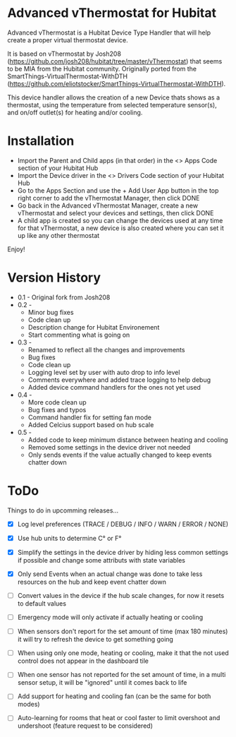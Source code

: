 # Advanced vThermostat for Hubitat

Advanced vThermostat is a Hubitat Device Type Handler that will help create a proper virtual thermostat device.

It is based on vThermostat by Josh208 (https://github.com/josh208/hubitat/tree/master/vThermostat) that seems to be MIA from the Hubitat community.
Originally ported from the SmartThings-VirtualThermostat-WithDTH (https://github.com/eliotstocker/SmartThings-VirtualThermostat-WithDTH). 


This device handler allows the creation of a new Device thats shows as a thermostat, using the temperature from selected temperature sensor(s), and on/off outlet(s) for heating and/or cooling.


# Installation

* Import the Parent and Child apps (in that order) in the <> Apps Code section of your Hubitat Hub
* Import the Device driver in the <> Drivers Code section of your Hubitat Hub
* Go to the Apps Section and use the + Add User App button in the top right corner to add the vThermostat Manager, then click DONE
* Go back in the Advanced vThermostat Manager, create a new vThermostat and select your devices and settings, then click DONE
* A child app is created so you can change the devices used at any time for that vThermostat, a new device is also created where you can set it up like any other thermostat

Enjoy!


# Version History

* 0.1 - Original fork from Josh208
* 0.2 - 
  * Minor bug fixes
  * Code clean up
  * Description change for Hubitat Environement
  * Start commenting what is going on
* 0.3 - 
  * Renamed to reflect all the changes and improvements
  * Bug fixes
  * Code clean up
  * Logging level set by user with auto drop to info level
  * Comments everywhere and added trace logging to help debug
  * Added device command handlers for the ones not yet used
* 0.4 - 
  * More code clean up
  * Bug fixes and typos
  * Command handler fix for setting fan mode
  * Added Celcius support based on hub scale
* 0.5 - 
  * Added code to keep minimum distance between heating and cooling
  * Removed some settings in the device driver not needed
  * Only sends events if the value actually changed to keep events chatter down


# ToDo

Things to do in upcomming releases...

- [x] Log level preferences (TRACE / DEBUG / INFO / WARN / ERROR / NONE)
- [x] Use hub units to determine C° or F°
- [x] Simplify the settings in the device driver by hiding less common settings if possible and change some attributs with state variables
- [x] Only send Events when an actual change was done to take less resources on the hub and keep event chatter down
- [ ] Convert values in the device if the hub scale changes, for now it resets to default values
- [ ] Emergency mode will only activate if actually heating or cooling
- [ ] When sensors don't report for the set amount of time (max 180 minutes) it will try to refresh the device to get something going
- [ ] When using only one mode, heating or cooling, make it that the not used control does not appear in the dashboard tile 
- [ ] When one sensor has not reported for the set amount of time, in a multi sensor setup, it will be "ignored" until it comes back to life
- [ ] Add support for heating and cooling fan (can be the same for both modes)
- [ ] Auto-learning for rooms that heat or cool faster to limit overshoot and undershoot (feature request to be considered)

